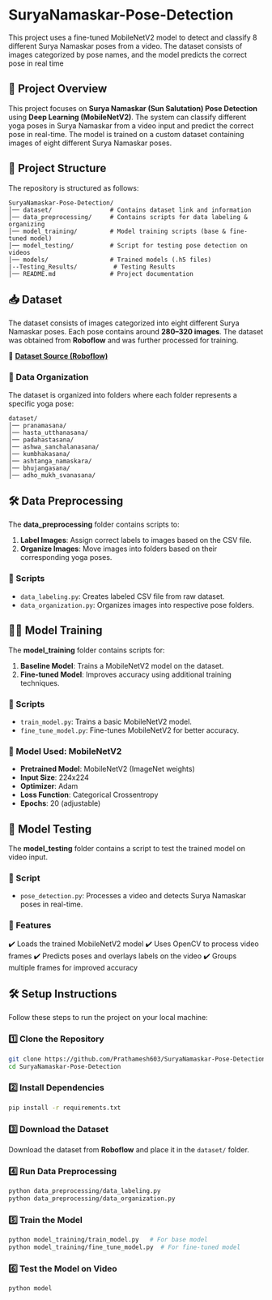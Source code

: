 # SuryaNamaskar-Pose-Detection
This project uses a fine-tuned MobileNetV2 model to detect and classify 8 different Surya Namaskar poses from a video. The dataset consists of images categorized by pose names, and the model predicts the correct pose in real time

## 📌 Project Overview
This project focuses on **Surya Namaskar (Sun Salutation) Pose Detection** using **Deep Learning (MobileNetV2)**. The system can classify different yoga poses in Surya Namaskar from a video input and predict the correct pose in real-time. The model is trained on a custom dataset containing images of eight different Surya Namaskar poses.

## 📂 Project Structure
The repository is structured as follows:

```
SuryaNamaskar-Pose-Detection/
│── dataset/                # Contains dataset link and information
│── data_preprocessing/     # Contains scripts for data labeling & organizing
│── model_training/         # Model training scripts (base & fine-tuned model)
│── model_testing/          # Script for testing pose detection on videos
│── models/                 # Trained models (.h5 files)
|--Testing_Results/          # Testing Results
│── README.md               # Project documentation
```

## 📥 Dataset
The dataset consists of images categorized into eight different Surya Namaskar poses. Each pose contains around **280–320 images**. The dataset was obtained from **Roboflow** and was further processed for training.

🔗 **[Dataset Source (Roboflow)](https://universe.roboflow.com/lalitha-uruu5/surya-namaskar)**

### 🔹 Data Organization
The dataset is organized into folders where each folder represents a specific yoga pose:
```
dataset/
│── pranamasana/
│── hasta_utthanasana/
│── padahastasana/
│── ashwa_sanchalanasana/
│── kumbhakasana/
│── ashtanga_namaskara/
│── bhujangasana/
│── adho_mukh_svanasana/
```

## 🛠 Data Preprocessing
The **data_preprocessing** folder contains scripts to:
1. **Label Images**: Assign correct labels to images based on the CSV file.
2. **Organize Images**: Move images into folders based on their corresponding yoga poses.

### 📜 Scripts
- `data_labeling.py`: Creates labeled CSV file from raw dataset.
- `data_organization.py`: Organizes images into respective pose folders.

## 🏋️‍♂️ Model Training
The **model_training** folder contains scripts for:
1. **Baseline Model**: Trains a MobileNetV2 model on the dataset.
2. **Fine-tuned Model**: Improves accuracy using additional training techniques.

### 📜 Scripts
- `train_model.py`: Trains a basic MobileNetV2 model.
- `fine_tune_model.py`: Fine-tunes MobileNetV2 for better accuracy.

### 📌 Model Used: MobileNetV2
- **Pretrained Model**: MobileNetV2 (ImageNet weights)
- **Input Size**: 224x224
- **Optimizer**: Adam
- **Loss Function**: Categorical Crossentropy
- **Epochs**: 20 (adjustable)

## 🎥 Model Testing
The **model_testing** folder contains a script to test the trained model on video input.

### 📜 Script
- `pose_detection.py`: Processes a video and detects Surya Namaskar poses in real-time.

### 🔹 Features
✔️ Loads the trained MobileNetV2 model
✔️ Uses OpenCV to process video frames
✔️ Predicts poses and overlays labels on the video
✔️ Groups multiple frames for improved accuracy

## 🛠 Setup Instructions
Follow these steps to run the project on your local machine:

### 1️⃣ Clone the Repository
```bash
git clone https://github.com/Prathamesh603/SuryaNamaskar-Pose-Detection.git
cd SuryaNamaskar-Pose-Detection
```

### 2️⃣ Install Dependencies
```bash
pip install -r requirements.txt
```

### 3️⃣ Download the Dataset
Download the dataset from **Roboflow** and place it in the `dataset/` folder.

### 4️⃣ Run Data Preprocessing
```bash
python data_preprocessing/data_labeling.py
python data_preprocessing/data_organization.py
```

### 5️⃣ Train the Model
```bash
python model_training/train_model.py   # For base model
python model_training/fine_tune_model.py  # For fine-tuned model
```

### 6️⃣ Test the Model on Video
```bash
python model
